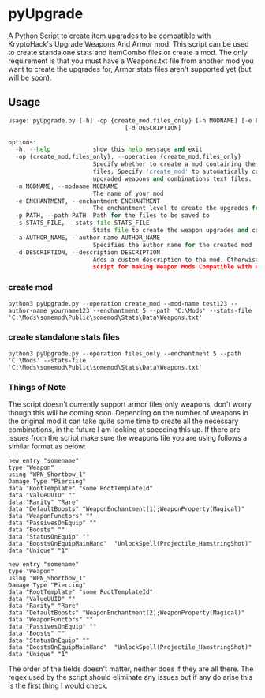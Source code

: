 # pyUpgrade
A Python Script to create item upgrades to be compatible with KryptoHack's Upgrade Weapons And Armor mod. This script can be used to create standalone stats and itemCombo files or create a mod. The only requirement is that you must have a Weapons.txt file from another mod you want to create the upgrades for, Armor stats files aren't supported yet (but will be soon). 

## Usage
~~~python
usage: pyUpgrade.py [-h] -op {create_mod,files_only} [-n MODNAME] [-e ENCHANTMENT] -p PATH -s STATS_FILE -a AUTHOR_NAME
                                 [-d DESCRIPTION]

options:
  -h, --help            show this help message and exit
  -op {create_mod,files_only}, --operation {create_mod,files_only}
                        Specify whether to create a mod containing the upgraded weapons and weapon combinations or just standalone
                        files. Specify 'create_mod' to automatically create the mod for you. Specify 'files_only' to only create the
                        upgraded weapons and combinations text files.
  -n MODNAME, --modname MODNAME
                        The name of your mod
  -e ENCHANTMENT, --enchantment ENCHANTMENT
                        The enchantment level to create the upgrades for. Up to 10 is supported
  -p PATH, --path PATH  Path for the files to be saved to
  -s STATS_FILE, --stats-file STATS_FILE
                        Stats file to create the weapon upgrades and combinations from
  -a AUTHOR_NAME, --author-name AUTHOR_NAME
                        Specifies the author name for the created mod
  -d DESCRIPTION, --description DESCRIPTION
                        Adds a custom description to the mod. Otherwise the default is "This mod was created via PyUpgrade - A
                        script for making Weapon Mods Compatible with Kryptohack's UpgradeWeaponsAndArmor Mod."
~~~


### create mod

~~~
python3 pyUpgrade.py --operation create_mod --mod-name test123 --author-name yourname123 --enchantment 5 --path 'C:\Mods' --stats-file 'C:\Mods\somemod\Public\somemod\Stats\Data\Weapons.txt'
~~~

### create standalone stats files

~~~
python3 pyUpgrade.py --operation files_only --enchantment 5 --path 'C:\Mods' --stats-file 'C:\Mods\somemod\Public\somemod\Stats\Data\Weapons.txt'
~~~

### Things of Note
The script doesn't currently support armor files only weapons, don't worry though this will be coming soon. Depending on the number of weapons in the original mod it can take quite some time to create all the necessary combinations, in the future I am looking at speeding this up. If there are issues from the script make sure the weapons file you are using follows a similar format as below:

~~~
new entry "somename"
type "Weapon"
using "WPN_Shortbow_1"
Damage Type "Piercing"
data "RootTemplate" "some RootTemplateId"
data "ValueUUID" ""
data "Rarity" "Rare"
data "DefaultBoosts" "WeaponEnchantment(1);WeaponProperty(Magical)"
data "WeaponFunctors" ""
data "PassivesOnEquip" ""
data "Boosts" ""
data "StatusOnEquip" ""
data "BoostsOnEquipMainHand"  "UnlockSpell(Projectile_HamstringShot)"
data "Unique" "1"

new entry "somename"
type "Weapon"
using "WPN_Shortbow_1"
Damage Type "Piercing"
data "RootTemplate" "some RootTemplateId"
data "ValueUUID" ""
data "Rarity" "Rare"
data "DefaultBoosts" "WeaponEnchantment(2);WeaponProperty(Magical)"
data "WeaponFunctors" ""
data "PassivesOnEquip" ""
data "Boosts" ""
data "StatusOnEquip" ""
data "BoostsOnEquipMainHand"  "UnlockSpell(Projectile_HamstringShot)"
data "Unique" "1"
~~~

The order of the fields doesn't matter, neither does if they are all there. The regex used by the script should eliminate any issues but if any do arise this is the first thing I would check.
